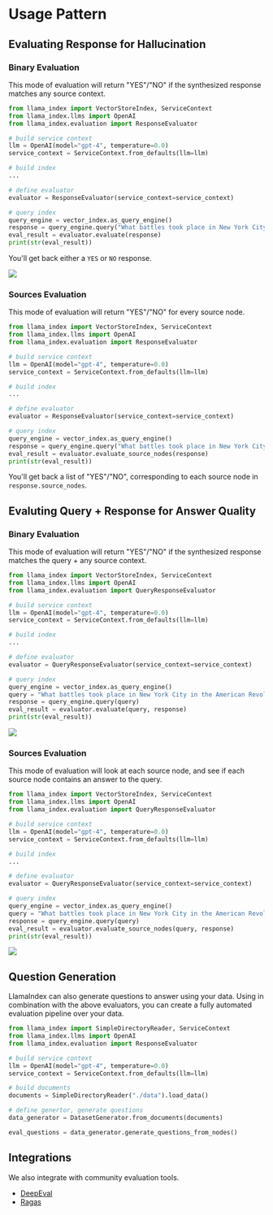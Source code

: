 # Usage Pattern

## Evaluating Response for Hallucination

### Binary Evaluation

This mode of evaluation will return "YES"/"NO" if the synthesized response matches any source context.

```python
from llama_index import VectorStoreIndex, ServiceContext
from llama_index.llms import OpenAI
from llama_index.evaluation import ResponseEvaluator

# build service context
llm = OpenAI(model="gpt-4", temperature=0.0)
service_context = ServiceContext.from_defaults(llm=llm)

# build index
...

# define evaluator
evaluator = ResponseEvaluator(service_context=service_context)

# query index
query_engine = vector_index.as_query_engine()
response = query_engine.query("What battles took place in New York City in the American Revolution?")
eval_result = evaluator.evaluate(response)
print(str(eval_result))

```

You'll get back either a `YES` or `NO` response.

![](/_static/evaluation/eval_response_context.png)

### Sources Evaluation

This mode of evaluation will return "YES"/"NO" for every source node.

```python
from llama_index import VectorStoreIndex, ServiceContext
from llama_index.llms import OpenAI
from llama_index.evaluation import ResponseEvaluator

# build service context
llm = OpenAI(model="gpt-4", temperature=0.0)
service_context = ServiceContext.from_defaults(llm=llm)

# build index
...

# define evaluator
evaluator = ResponseEvaluator(service_context=service_context)

# query index
query_engine = vector_index.as_query_engine()
response = query_engine.query("What battles took place in New York City in the American Revolution?")
eval_result = evaluator.evaluate_source_nodes(response)
print(str(eval_result))

```

You'll get back a list of "YES"/"NO", corresponding to each source node in `response.source_nodes`.

## Evaluting Query + Response for Answer Quality

### Binary Evaluation

This mode of evaluation will return "YES"/"NO" if the synthesized response matches the query + any source context.

```python
from llama_index import VectorStoreIndex, ServiceContext
from llama_index.llms import OpenAI
from llama_index.evaluation import QueryResponseEvaluator

# build service context
llm = OpenAI(model="gpt-4", temperature=0.0)
service_context = ServiceContext.from_defaults(llm=llm)

# build index
...

# define evaluator
evaluator = QueryResponseEvaluator(service_context=service_context)

# query index
query_engine = vector_index.as_query_engine()
query = "What battles took place in New York City in the American Revolution?"
response = query_engine.query(query)
eval_result = evaluator.evaluate(query, response)
print(str(eval_result))

```

![](/_static/evaluation/eval_query_response_context.png)

### Sources Evaluation

This mode of evaluation will look at each source node, and see if each source node contains an answer to the query.

```python
from llama_index import VectorStoreIndex, ServiceContext
from llama_index.llms import OpenAI
from llama_index.evaluation import QueryResponseEvaluator

# build service context
llm = OpenAI(model="gpt-4", temperature=0.0)
service_context = ServiceContext.from_defaults(llm=llm)

# build index
...

# define evaluator
evaluator = QueryResponseEvaluator(service_context=service_context)

# query index
query_engine = vector_index.as_query_engine()
query = "What battles took place in New York City in the American Revolution?"
response = query_engine.query(query)
eval_result = evaluator.evaluate_source_nodes(query, response)
print(str(eval_result))
```

![](/_static/evaluation/eval_query_sources.png)

## Question Generation

LlamaIndex can also generate questions to answer using your data. Using in combination with the above evaluators, you can create a fully automated evaluation pipeline over your data.

```python
from llama_index import SimpleDirectoryReader, ServiceContext
from llama_index.llms import OpenAI
from llama_index.evaluation import ResponseEvaluator

# build service context
llm = OpenAI(model="gpt-4", temperature=0.0)
service_context = ServiceContext.from_defaults(llm=llm)

# build documents
documents = SimpleDirectoryReader("./data").load_data()

# define genertor, generate questions
data_generator = DatasetGenerator.from_documents(documents)

eval_questions = data_generator.generate_questions_from_nodes()
```

## Integrations

We also integrate with community evaluation tools.

- [DeepEval](../../../community/integrations/deepeval.md)
- [Ragas](https://github.com/explodinggradients/ragas/blob/main/docs/integrations/llamaindex.ipynb)
